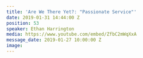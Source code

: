 ```yaml
---
title: 'Are We There Yet?: "Passionate Service"'
date: 2019-01-31 14:44:00 Z
position: 53
speaker: Ethan Harrington
media: https://www.youtube.com/embed/ZfbC2mWqXxA
message_date: 2019-01-27 10:00:00 Z
image: 
---
```


